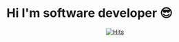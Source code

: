 # Hi I'm software developer 😎

<div align=center>
  
[![Hits](https://hits.seeyoufarm.com/api/count/incr/badge.svg?url=https%3A%2F%2Fgithub.com%2FParkseungje&count_bg=%2341DDDB&title_bg=%23F9ACAC&icon=&icon_color=%23E7E7E7&title=hits&edge_flat=false)](https://hits.seeyoufarm.com)
  
  </div>
